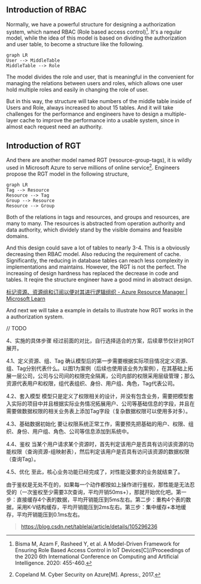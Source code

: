 ## Introduction of RBAC

Normally, we have a powerful structure for designing a authorization system, which named RBAC (Role based access control)[^1]. It's a regular model, while the idea of this model is based on dividing the authorization and user table, to become a structure like the following.

```mermaid
graph LR
User --> MiddleTable
MiddleTable --> Role
```

The model divides the role and user, that is meaningful in the convenient for managing the relations between users and roles, which allows one user hold multiple roles and easily in changing the role of user.

But in this way, the structure will take numbers of the middle table inside of Users and Role, always increased to about 15 tables. And it will take challenges for the performance and engineers have to design a multiple-layer cache to improve the performance into a usable system, since in almost each request need an authority.

## Introduction of RGT

And there are another model named RGT (resource-group-tags), it is wildly used in Microsoft Azure to serve millions of online service[^2]. Engineers propose the RGT model in the following structure,

```mermaid
graph LR
Tag --> Resource
Resource --> Tag
Group --> Resource
Resource --> Group
```

Both of the relations in tags and resources, and groups and resources, are many to many. The resources is abstracted from operation authority and data authority, which dividely stand by the visible domains and feasible domains.

And this design could save a lot of tables to nearly 3-4. This is a obviously decreasing then RBAC model. Also reducing the requirement of cache. Significantly, the reducing in database tables can reach less complexity in implementations and maintains. However, the RGT is not the perfect. The increasing of design hardness has replaced the decrease in code and tables. It reqire the structure engineer have a good mind in abstract design.

[标记资源、资源组和订阅以便对其进行逻辑组织 - Azure Resource Manager | Microsoft Learn](https://learn.microsoft.com/zh-cn/azure/azure-resource-manager/management/tag-resources?tabs=json)

And next we will take a example in details to illustrate how RGT works in the a authorization system.

// TODO


4、实施的具体步骤
经过前面的对比，自行选择适合的方案，后续章节仅针对RGT展开。

4.1、定义资源、组、Tag
确认模型后的第一步需要根据实际项目情况定义资源、组、Tag分别代表什么。以图1为案例（后续也使用该业务为案例），在其基础上拓展一层公司，公司与公司间的权限完全隔离，公司内部的权限采用层级管理；那么资源代表用户和权限，组代表组织、身份、用户组、角色，Tag代表公司。

4.2、套入模型
模型只是定义了权限相关的设计，并没有包含业务，需要把模型套入实际的项目中并且根据实际业务情况拓展用户、公司等基础信息的字段，并且在需要做数据权限的相关业务表上添加Tag字段（复杂数据权限可以使用多对多）。

4.3、基础数据初始化
要让权限系统正常工作，需要预先把基础的用户、权限、组织、身份、用户组、角色、公司等信息添加到系统中。

4.4、鉴权
当某个用户请求某个资源时，首先判定该用户是否具有访问该资源的功能权限（查询资源-组映射表），然后判定该用户是否具有访问该资源的数据权限（查询Tag）。

4.5、优化
至此，核心业务功能已经完成了，对性能没要求的业务就结束了。

由于鉴权是无处不在的，如果每一个动作都按如上操作进行鉴权，那性能是无法忍受的（一次鉴权至少需要3次查询，平均开销50ms+），那就开始优化吧。第一步：直接缓存4个表的数据，平均开销能压到5ms左右。第二步：重构4个表的数据，采用K-V结构缓存，平均开销能压到2ms左右。第三步：集中缓存+本地缓存，平均开销能压到0.1ms左右。

> https://blog.csdn.net/tablelai/article/details/105296236

[^1]: Bisma M, Azam F, Rasheed Y, et al. A Model-Driven Framework for Ensuring Role Based Access Control in IoT Devices[C]//Proceedings of the 2020 6th International Conference on Computing and Artificial Intelligence. 2020: 455-460.
    
[^2]: Copeland M. Cyber Security on Azure[M]. Apress:, 2017.
